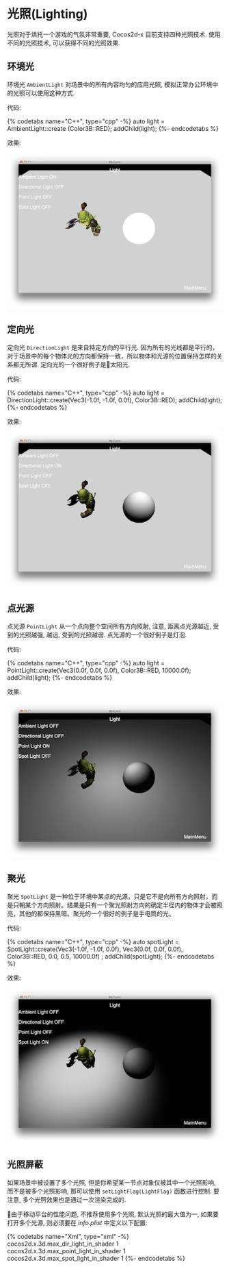 # 光照(Lighting)

光照对于烘托一个游戏的气氛非常重要, Cocos2d-x 目前支持四种光照技术. 使用不同的光照技术, 可以获得不同的光照效果.

## 环境光

环境光 `AmbientLight` 对场景中的所有内容均匀的应用光照, 模拟正常办公环境中的光照可以使用这种方式.

代码:

{% codetabs name="C++", type="cpp" -%}
auto light = AmbientLight::create (Color3B::RED);
addChild(light);
{%- endcodetabs %}

效果:

![](../../en/3d/3d-img/9_9_1.png)

## 定向光

定向光 `DirectionLight` 是来自特定方向的平行光. 因为所有的光线都是平行的，对于场景中的每个物体光的方向都保持一致，所以物体和光源的位置保持怎样的关系都无所谓. 定向光的一个很好例子是太阳光.

代码:

{% codetabs name="C++", type="cpp" -%}
auto light = DirectionLight::create(Vec3(-1.0f, -1.0f, 0.0f), Color3B::RED);
addChild(light);
{%- endcodetabs %}

效果:

![](../../en/3d/3d-img/9_9_2.png)

## 点光源

点光源 `PointLight` 从一个点向整个空间所有方向照射, 注意, 距离点光源越近, 受到的光照越强, 越远, 受到的光照越弱. 点光源的一个很好例子是灯泡.

代码:

{% codetabs name="C++", type="cpp" -%}
auto light = PointLight::create(Vec3(0.0f, 0.0f, 0.0f), Color3B::RED, 10000.0f);
addChild(light);
{%- endcodetabs %}

效果:

![](../../en/3d/3d-img/9_9_3.png)

## 聚光

聚光 `SpotLight` 是一种位于环境中某点的光源，只是它不是向所有方向照射，而是只朝某个方向照射。结果是只有一个聚光照射方向的确定半径内的物体才会被照亮，其他的都保持黑暗。聚光的一个很好的例子是手电筒的光。

代码:

{% codetabs name="C++", type="cpp" -%}
auto spotLight = SpotLight::create(Vec3(-1.0f, -1.0f, 0.0f), Vec3(0.0f, 0.0f, 0.0f),
Color3B::RED, 0.0, 0.5, 10000.0f) ;
addChild(spotLight);
{%- endcodetabs %}

效果:

![](../../en/3d/3d-img/9_9_4.png)

## 光照屏蔽

如果场景中被设置了多个光照, 但是你希望某一节点对象仅被其中一个光照影响, 而不是被多个光照影响, 那可以使用 `setLightFlag(LightFlag)` 函数进行控制. 要注意, 多个光照效果也是通过一次渲染完成的.

由于移动平台的性能问题, 不推荐使用多个光照, 默认光照的最大值为一, 如果要打开多个光源, 则必须要在 _info.plist_ 中定义以下配置:

{% codetabs name="Xml", type="xml" -%}
<key> cocos2d.x.3d.max_dir_light_in_shader </key>
<integer> 1 </integer>
<key> cocos2d.x.3d.max_point_light_in_shader </key>
<integer> 1 </integer>
<key> cocos2d.x.3d.max_spot_light_in_shader </key>
<integer> 1 </integer>
{%- endcodetabs %}
